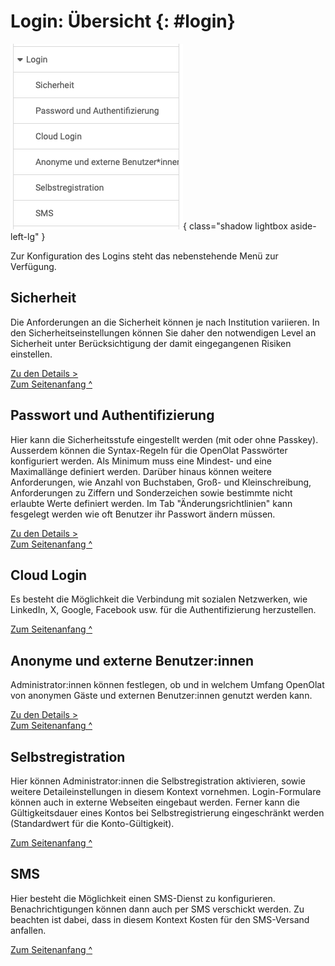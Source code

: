 # Login: Übersicht {: #login}

![admin_login_overview_v1_de.png](assets/admin_login_overview_v1_de.png){ class="shadow lightbox aside-left-lg" }

Zur Konfiguration des Logins steht das nebenstehende Menü zur Verfügung.
 


## Sicherheit

Die Anforderungen an die Sicherheit können je nach Institution variieren. In den Sicherheitseinstellungen können Sie daher den notwendigen Level an Sicherheit unter Berücksichtigung der damit eingegangenen Risiken einstellen.

[Zu den Details >](../administration/Login_Security.de.md)<br>
[Zum Seitenanfang ^](#login)



## Passwort und Authentifizierung

Hier kann die Sicherheitsstufe eingestellt werden (mit oder ohne Passkey).
Ausserdem können die Syntax-Regeln für die OpenOlat Passwörter konfiguriert werden.
Als Minimum muss eine Mindest- und eine Maximallänge definiert werden. Darüber
hinaus können weitere Anforderungen, wie Anzahl von Buchstaben, Groß- und
Kleinschreibung, Anforderungen zu Ziffern und Sonderzeichen sowie bestimmte
nicht erlaubte Werte definiert werden. Im Tab "Änderungsrichtlinien" kann
fesgelegt werden wie oft Benutzer ihr Passwort ändern müssen.

[Zu den Details >](../administration/Login_Password_and_Authentication.de.md)<br>
[Zum Seitenanfang ^](#login)



## Cloud Login

Es besteht die Möglichkeit die Verbindung mit sozialen Netzwerken, wie LinkedIn, X, Google, Facebook usw.  für die Authentifizierung herzustellen.

[Zum Seitenanfang ^](#login)



## Anonyme und externe Benutzer:innen

Administrator:innen können festlegen, ob und in welchem Umfang OpenOlat von anonymen Gäste und externen Benutzer:innen genutzt werden kann.

[Zu den Details >](../administration/Guest_and_Invitation.de.md)<br>
[Zum Seitenanfang ^](#login)



## Selbstregistration

Hier können Administrator:innen die Selbstregistration aktivieren, sowie weitere
Detaileinstellungen in diesem Kontext vornehmen. Login-Formulare können auch
in externe Webseiten eingebaut werden. Ferner kann die Gültigkeitsdauer eines Kontos bei
Selbstregistrierung eingeschränkt werden (Standardwert für die Konto-Gültigkeit).

[Zum Seitenanfang ^](#login)



## SMS

Hier besteht die Möglichkeit einen SMS-Dienst zu konfigurieren. Benachrichtigungen können dann auch per SMS verschickt werden. Zu beachten ist dabei, dass in diesem Kontext Kosten für den SMS-Versand anfallen.

[Zum Seitenanfang ^](#login)


